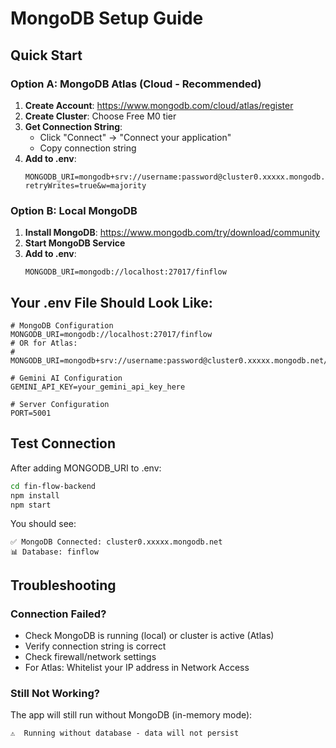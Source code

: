 # MongoDB Setup Guide

## Quick Start

### Option A: MongoDB Atlas (Cloud - Recommended)

1. **Create Account**: https://www.mongodb.com/cloud/atlas/register
2. **Create Cluster**: Choose Free M0 tier
3. **Get Connection String**: 
   - Click "Connect" → "Connect your application"
   - Copy connection string
4. **Add to .env**:
   ```env
   MONGODB_URI=mongodb+srv://username:password@cluster0.xxxxx.mongodb.net/finflow?retryWrites=true&w=majority
   ```

### Option B: Local MongoDB

1. **Install MongoDB**: https://www.mongodb.com/try/download/community
2. **Start MongoDB Service**
3. **Add to .env**:
   ```env
   MONGODB_URI=mongodb://localhost:27017/finflow
   ```

## Your .env File Should Look Like:

```env
# MongoDB Configuration
MONGODB_URI=mongodb://localhost:27017/finflow
# OR for Atlas:
# MONGODB_URI=mongodb+srv://username:password@cluster0.xxxxx.mongodb.net/finflow

# Gemini AI Configuration
GEMINI_API_KEY=your_gemini_api_key_here

# Server Configuration
PORT=5001
```

## Test Connection

After adding MONGODB_URI to .env:

```bash
cd fin-flow-backend
npm install
npm start
```

You should see:
```
✅ MongoDB Connected: cluster0.xxxxx.mongodb.net
📊 Database: finflow
```

## Troubleshooting

### Connection Failed?
- Check MongoDB is running (local) or cluster is active (Atlas)
- Verify connection string is correct
- Check firewall/network settings
- For Atlas: Whitelist your IP address in Network Access

### Still Not Working?
The app will still run without MongoDB (in-memory mode):
```
⚠️  Running without database - data will not persist
```
